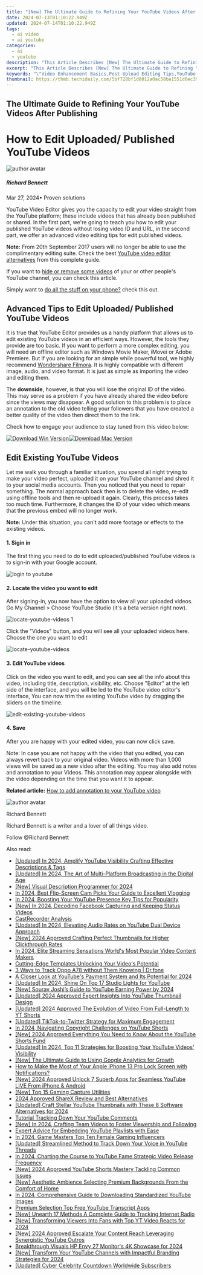 ```yaml
---
title: "[New] The Ultimate Guide to Refining Your YouTube Videos After Publishing"
date: 2024-07-13T01:10:22.949Z
updated: 2024-07-14T01:10:22.949Z
tags:
  - ai video
  - ai youtube
categories:
  - ai
  - youtube
description: "This Article Describes [New] The Ultimate Guide to Refining Your YouTube Videos After Publishing"
excerpt: "This Article Describes [New] The Ultimate Guide to Refining Your YouTube Videos After Publishing"
keywords: "\"Video Enhancement Basics,Post-Upload Editing Tips,YouTube Quality Upgrade,Engaging Video Content,Optimizing Video Titles,Audience Retention Strategies,Streamlining Video SEO\""
thumbnail: https://thmb.techidaily.com/5bf728bf1d8012a0ac58ba1551d0ec390dc36f122bf6da59a50363496db13c6d.jpeg
---
```


## The Ultimate Guide to Refining Your YouTube Videos After Publishing

# How to Edit Uploaded/ Published YouTube Videos

![author avatar](https://images.wondershare.com/filmora/article-images/richard-bennett.jpg)

##### Richard Bennett

 Mar 27, 2024• Proven solutions

YouTube Video Editor gives you the capacity to edit your video straight from the YouTube platform; these include videos that has already been published or shared. In the first part, we're going to teach you how to edit your published YouTube videos without losing video ID and URL, in the second part, we offer an advanced video editing tips for edit published videos.

**Note:** From 20th September 2017 users will no longer be able to use the complimentary editing suite. Check the best [YouTube video editor alternatives](https://tools.techidaily.com/wondershare/filmora/download/) from this complete guide.

If you want to [hide or remove some videos](https://tools.techidaily.com/wondershare/filmora/download/) of your or other people's YouTube channel, you can check this article.

Simply want to [do all the stuff on your phone?](https://tools.techidaily.com/wondershare/filmora/download/) check this out.

## Advanced Tips to Edit Uploaded/ Published YouTube Videos

It is true that YouTube Editor provides us a handy platform that allows us to edit existing YouTube videos in an efficient ways. However, the tools they provide are too basic. If you want to perform a more complex editing, you will need an offline editor such as Windows Movie Maker, iMovei or Adobe Premiere. But if you are looking for an simple while powerful tool, we highly recommend [Wondershare Filmora](https://tools.techidaily.com/wondershare/filmora/download/). It is highly compatible with different image, audio, and video format. It is just as simple as importing the video and editing them.

The **downside**, however, is that you will lose the original ID of the video. This may serve as a problem if you have already shared the video before since the views may disappear. A good solution to this problem is to place an annotation to the old video telling your followers that you have created a better quality of the video then direct them to the link.

Check how to engage your audience to stay tuned from this video below:

[![Download Win Version](https://images.wondershare.com/filmora/guide/download-btn-win.jpg)](https://tools.techidaily.com/wondershare/filmora/download/)[![Download Mac Version](https://images.wondershare.com/filmora/guide/download-btn-mac.jpg)](https://tools.techidaily.com/wondershare/filmora/download/)

## Edit Existing YouTube Videos

Let me walk you through a familiar situation, you spend all night trying to make your video perfect, uploaded it on your YouTube channel and shred it to your social media accounts. Then you noticed that you need to repair something. The normal approach back then is to delete the video, re-edit using offline tools and then re-upload it again. Clearly, this process takes too much time. Furthermore, it changes the ID of your video which means that the previous embed will no longer work.

**Note:** Under this situation, you can't add more footage or effects to the existing videos.

#### 1\. Sigin in

The first thing you need to do to edit uploaded/published YouTube videos is to sign-in with your Google account.

![login to youtube](https://images.wondershare.com/filmora/article-images/sign-in-to-youtube.jpg)

#### 2\. Locate the video you want to edit

After signing-in, you now have the option to view all your uploaded videos. Go My Channel > Choose YouTube Studio (it's a beta version right now).

![locate-youtube-videos 1](https://images.wondershare.com/filmora/article-images/locate-youtube-videos-1.jpg)

Click the "Videos" button, and you will see all your uploaded videos here. Choose the one you want to edit

![locate-youtube-videos](https://images.wondershare.com/filmora/article-images/locate-youtube-videos-2.jpg)

#### 3\. Edit YouTube videos

Click on the video you want to edit, and you can see all the info about this video, including title, description, visibility, etc. Choose "Editor" at the left side of the interface, and you will be led to the YouTube video editor's interface, You can now trim the existing YouTube video by dragging the sliders on the timeline.

![edit-existing-youtube-videos](https://images.wondershare.com/filmora/article-images/edit-existing-youtube-videos-1.jpg)

#### 4\. Save

After you are happy with your edited video, you can now click save.

Note: In case you are not happy with the video that you edited, you can always revert back to your original video. Videos with more than 1,000 views will be saved as a new video after the editing. You may also add notes and annotation to your Videos. This annotation may appear alongside with the video depending on the time that you want it to appear.

**Related article:** [How to add annotation to your YouTube video](https://tools.techidaily.com/wondershare/filmora/download/)

![author avatar](https://images.wondershare.com/filmora/article-images/richard-bennett.jpg)

Richard Bennett

Richard Bennett is a writer and a lover of all things video.

Follow @Richard Bennett


<ins class="adsbygoogle"
     style="display:block"
     data-ad-format="autorelaxed"
     data-ad-client="ca-pub-7571918770474297"
     data-ad-slot="1223367746"></ins>



<ins class="adsbygoogle"
     style="display:block"
     data-ad-client="ca-pub-7571918770474297"
     data-ad-slot="8358498916"
     data-ad-format="auto"
     data-full-width-responsive="true"></ins>



<span class="atpl-alsoreadstyle">Also read:</span>
<div><ul>
<li><a href="https://youtube-zero.techidaily.com/ed-in-2024-amplify-youtube-visibility-crafting-effective-descriptions-and-tags/"><u>[Updated] In 2024, Amplify YouTube Visibility  Crafting Effective Descriptions & Tags</u></a></li>
<li><a href="https://youtube-zero.techidaily.com/ed-in-2024-the-art-of-multi-platform-broadcasting-in-the-digital-age/"><u>[Updated] In 2024, The Art of Multi-Platform Broadcasting in the Digital Age</u></a></li>
<li><a href="https://youtube-zero.techidaily.com/isual-description-programmer-for-2024/"><u>[New] Visual Description Programmer for 2024</u></a></li>
<li><a href="https://youtube-zero.techidaily.com/24-best-flip-screen-cam-picks-your-guide-to-excellent-vlogging/"><u>In 2024, Best Flip-Screen Cam Picks  Your Guide to Excellent Vlogging</u></a></li>
<li><a href="https://youtube-zero.techidaily.com/24-boosting-your-youtube-presence-key-tips-for-popularity/"><u>In 2024, Boosting Your YouTube Presence  Key Tips for Popularity</u></a></li>
<li><a href="https://facebook-video-content.techidaily.com/new-in-2024-decoding-facebook-capturing-and-keeping-status-videos/"><u>[New] In 2024, Decoding Facebook  Capturing and Keeping Status Videos</u></a></li>
<li><a href="https://on-screen-recording.techidaily.com/castrecorder-analysis/"><u>CastRecorder Analysis</u></a></li>
<li><a href="https://youtube-zero.techidaily.com/ed-in-2024-elevating-audio-rates-on-youtube-dual-device-approach/"><u>[Updated] In 2024, Elevating Audio Rates on YouTube  Dual Device Approach</u></a></li>
<li><a href="https://youtube-zero.techidaily.com/024-approved-crafting-perfect-thumbnails-for-higher-clickthrough-rates/"><u>[New] 2024 Approved  Crafting Perfect Thumbnails for Higher Clickthrough Rates</u></a></li>
<li><a href="https://youtube-zero.techidaily.com/24-elite-streaming-sensations-worlds-most-popular-video-content-makers/"><u>In 2024, Elite Streaming Sensations  World's Most Popular Video Content Makers</u></a></li>
<li><a href="https://youtube-zero.techidaily.com/ng-edge-templates-unlocking-your-videos-potential/"><u>Cutting-Edge Templates Unlocking Your Video's Potential</u></a></li>
<li><a href="https://android-location-track.techidaily.com/3-ways-to-track-oppo-a78-without-them-knowing-drfone-by-drfone-virtual-android/"><u>3 Ways to Track Oppo A78 without Them Knowing | Dr.fone</u></a></li>
<li><a href="https://youtube-zero.techidaily.com/ser-look-at-youtubes-payment-system-and-its-potential-for-2024/"><u>A Closer Look at YouTube's Payment System and Its Potential for 2024</u></a></li>
<li><a href="https://youtube-zero.techidaily.com/ed-in-2024-shine-on-top-17-studio-lights-for-youtube/"><u>[Updated] In 2024, Shine On  Top 17 Studio Lights for YouTube</u></a></li>
<li><a href="https://youtube-zero.techidaily.com/ourav-joshis-guide-to-youtube-earning-power-by-2024/"><u>[New] Sourav Joshi’s Guide to YouTube Earning Power by 2024</u></a></li>
<li><a href="https://youtube-zero.techidaily.com/ed-2024-approved-expert-insights-into-youtube-thumbnail-design/"><u>[Updated] 2024 Approved  Expert Insights Into YouTube Thumbnail Design</u></a></li>
<li><a href="https://youtube-zero.techidaily.com/ed-2024-approved-the-evolution-of-video-from-full-length-to-yt-shorts/"><u>[Updated] 2024 Approved  The Evolution of Video  From Full-Length to YT Shorts</u></a></li>
<li><a href="https://twitter-videos.techidaily.com/updated-tiktok-to-twitter-strategy-for-maximum-engagement/"><u>[Updated] TikTok-to-Twitter Strategy for Maximum Engagement</u></a></li>
<li><a href="https://youtube-zero.techidaily.com/24-navigating-copyright-challenges-on-youtube-shorts/"><u>In 2024, Navigating Copyright Challenges on YouTube Shorts</u></a></li>
<li><a href="https://youtube-zero.techidaily.com/024-approved-everything-you-need-to-know-about-the-youtube-shorts-fund/"><u>[New] 2024 Approved  Everything You Need to Know About the YouTube Shorts Fund</u></a></li>
<li><a href="https://youtube-zero.techidaily.com/ed-in-2024-top-11-strategies-for-boosting-your-youtube-videos-visibility/"><u>[Updated] In 2024, Top 11 Strategies for Boosting Your YouTube Videos' Visibility</u></a></li>
<li><a href="https://youtube-zero.techidaily.com/he-ultimate-guide-to-using-google-analytics-for-growth/"><u>[New] The Ultimate Guide to Using Google Analytics for Growth</u></a></li>
<li><a href="https://ios-unlock.techidaily.com/how-to-make-the-most-of-your-apple-iphone-13-pro-lock-screen-with-notifications-by-drfone-ios/"><u>How to Make the Most of Your Apple iPhone 13 Pro Lock Screen with Notifications?</u></a></li>
<li><a href="https://youtube-zero.techidaily.com/024-approved-unlock-7-superb-apps-for-seamless-youtube-live-from-iphone-and-android/"><u>[New] 2024 Approved  Unlock 7 Superb Apps for Seamless YouTube LIVE From iPhone & Android</u></a></li>
<li><a href="https://youtube-zero.techidaily.com/op-15-gaming-capture-utilities/"><u>[New] Top 15 Gaming Capture Utilities</u></a></li>
<li><a href="https://screen-capture.techidaily.com/2024-approved-sharex-review-and-best-alternatives/"><u>2024 Approved  ShareX Review and Best Alternatives</u></a></li>
<li><a href="https://youtube-zero.techidaily.com/ed-craft-stellar-youtube-thumbnails-with-these-8-software-alternatives-for-2024/"><u>[Updated] Craft Stellar YouTube Thumbnails with These 8 Software Alternatives for 2024</u></a></li>
<li><a href="https://youtube-zero.techidaily.com/ial-tracking-down-your-youtube-comments/"><u>Tutorial  Tracking Down Your YouTube Comments</u></a></li>
<li><a href="https://youtube-zero.techidaily.com/n-2024-crafting-team-videos-to-foster-viewership-and-following/"><u>[New] In 2024, Crafting Team Videos to Foster Viewership and Following</u></a></li>
<li><a href="https://youtube-zero.techidaily.com/t-advice-for-embedding-youtube-playlists-with-ease/"><u>Expert Advice for Embedding YouTube Playlists with Ease</u></a></li>
<li><a href="https://youtube-zero.techidaily.com/24-game-masters-top-ten-female-gaming-influencers/"><u>In 2024, Game Masters  Top Ten Female Gaming Influencers</u></a></li>
<li><a href="https://facebook-video-share.techidaily.com/updated-streamlined-method-to-track-down-your-voice-in-youtube-threads/"><u>[Updated] Streamlined Method to Track Down Your Voice in YouTube Threads</u></a></li>
<li><a href="https://youtube-zero.techidaily.com/24-charting-the-course-to-youtube-fame-strategic-video-release-frequency/"><u>In 2024, Charting the Course to YouTube Fame  Strategic Video Release Frequency</u></a></li>
<li><a href="https://youtube-zero.techidaily.com/024-approved-youtube-shorts-mastery-tackling-common-issues/"><u>[New] 2024 Approved  YouTube Shorts Mastery  Tackling Common Issues</u></a></li>
<li><a href="https://extra-lessons.techidaily.com/new-aesthetic-ambience-selecting-premium-backgrounds-from-the-comfort-of-home/"><u>[New] Aesthetic Ambience  Selecting Premium Backgrounds From the Comfort of Home</u></a></li>
<li><a href="https://youtube-zero.techidaily.com/24-comprehensive-guide-to-downloading-standardized-youtube-images/"><u>In 2024, Comprehensive Guide to Downloading Standardized YouTube Images</u></a></li>
<li><a href="https://youtube-zero.techidaily.com/um-selection-top-free-youtube-transcript-apps/"><u>Premium Selection  Top Free YouTube Transcript Apps</u></a></li>
<li><a href="https://fox-friendly.techidaily.com/new-unearth-17-methods-a-complete-guide-to-tracking-internet-radio/"><u>[New] Unearth 17 Methods  A Complete Guide to Tracking Internet Radio</u></a></li>
<li><a href="https://youtube-zero.techidaily.com/ransforming-viewers-into-fans-with-top-yt-video-reacts-for-2024/"><u>[New] Transforming Viewers Into Fans with Top YT Video Reacts for 2024</u></a></li>
<li><a href="https://youtube-zero.techidaily.com/024-approved-escalate-your-content-reach-leveraging-synergistic-youtube-outros/"><u>[New] 2024 Approved  Escalate Your Content Reach  Leveraging Synergistic YouTube Outros</u></a></li>
<li><a href="https://fox-boxes.techidaily.com/breakthrough-visuals-hp-envy-27-monitors-4k-showcase-for-2024/"><u>Breakthrough Visuals  HP Envy 27 Monitor's 4K Showcase for 2024</u></a></li>
<li><a href="https://youtube-zero.techidaily.com/ransform-your-youtube-channels-with-impactful-branding-strategies-for-2024/"><u>[New] Transform Your YouTube Channels with Impactful Branding Strategies for 2024</u></a></li>
<li><a href="https://youtube-zero.techidaily.com/ed-cyber-celebrity-countdown-worldwide-subscribers/"><u>[Updated] Cyber Celebrity Countdown  Worldwide Subscribers</u></a></li>
</ul></div>
